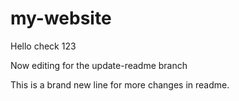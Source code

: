 # my-website

Hello check 123


Now editing for the update-readme branch


This is a brand new line for more changes in readme.